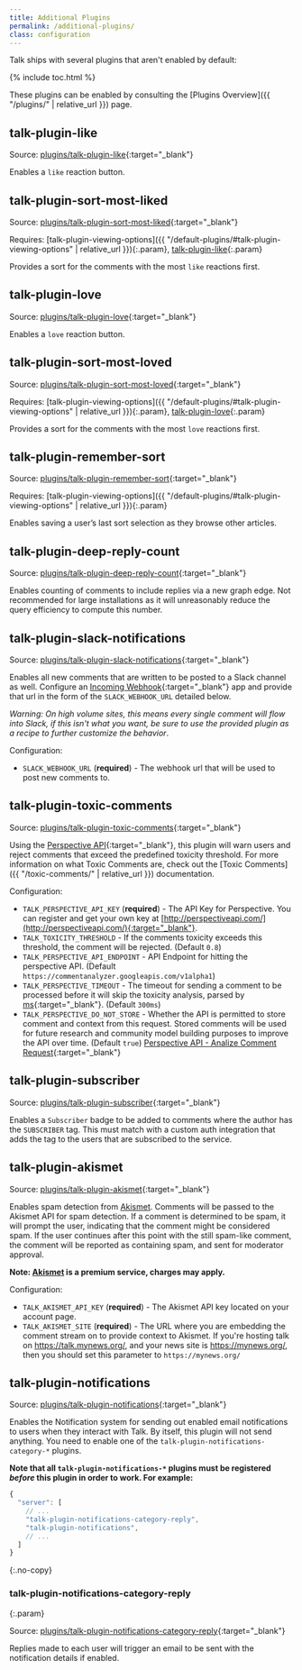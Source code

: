 ```yaml
---
title: Additional Plugins
permalink: /additional-plugins/
class: configuration
---
```


Talk ships with several plugins that aren't enabled by default:

{% include toc.html %}

These plugins can be enabled by consulting the
[Plugins Overview]({{ "/plugins/" | relative_url }}) page.

## talk-plugin-like

Source: [plugins/talk-plugin-like](https://github.com/coralproject/talk/tree/master/plugins/talk-plugin-like){:target="_blank"}

Enables a `like` reaction button.

## talk-plugin-sort-most-liked

Source: [plugins/talk-plugin-sort-most-liked](https://github.com/coralproject/talk/tree/master/plugins/talk-plugin-sort-most-liked){:target="_blank"}

Requires: [talk-plugin-viewing-options]({{ "/default-plugins/#talk-plugin-viewing-options" | relative_url }}){:.param}, [talk-plugin-like](#talk-plugin-like){:.param}

Provides a sort for the comments with the most `like` reactions first.

## talk-plugin-love

Source: [plugins/talk-plugin-love](https://github.com/coralproject/talk/tree/master/plugins/talk-plugin-love){:target="_blank"}

Enables a `love` reaction button.

## talk-plugin-sort-most-loved

Source: [plugins/talk-plugin-sort-most-loved](https://github.com/coralproject/talk/tree/master/plugins/talk-plugin-sort-most-loved){:target="_blank"}

Requires: [talk-plugin-viewing-options]({{ "/default-plugins/#talk-plugin-viewing-options" | relative_url }}){:.param}, [talk-plugin-love](#talk-plugin-love){:.param}

Provides a sort for the comments with the most `love` reactions first.

## talk-plugin-remember-sort

Source: [plugins/talk-plugin-remember-sort](https://github.com/coralproject/talk/tree/master/plugins/talk-plugin-remember-sort){:target="_blank"}

Requires: [talk-plugin-viewing-options]({{ "/default-plugins/#talk-plugin-viewing-options" | relative_url }}){:.param}

Enables saving a user’s last sort selection as they browse other articles.

## talk-plugin-deep-reply-count

Source: [plugins/talk-plugin-deep-reply-count](https://github.com/coralproject/talk/tree/master/plugins/talk-plugin-deep-reply-count){:target="_blank"}

Enables counting of comments to include replies via a new graph edge. Not
recommended for large installations as it will unreasonably reduce the query
efficiency to compute this number.

## talk-plugin-slack-notifications

Source: [plugins/talk-plugin-slack-notifications](https://github.com/coralproject/talk/tree/master/plugins/talk-plugin-slack-notifications){:target="_blank"}

Enables all new comments that are written to be posted to a Slack channel as
well. Configure an
[Incoming Webhook](https://api.slack.com/incoming-webhooks){:target="_blank"}
app and provide that url in the form of the `SLACK_WEBHOOK_URL`
detailed below.

*Warning: On high volume sites, this means every single comment will flow into
Slack, if this isn't what you want, be sure to use the provided plugin as a
recipe to further customize the behavior*.

Configuration:

- `SLACK_WEBHOOK_URL` (**required**) - The webhook url that will be
  used to post new comments to.

## talk-plugin-toxic-comments

Source: [plugins/talk-plugin-toxic-comments](https://github.com/coralproject/talk/tree/master/plugins/talk-plugin-toxic-comments){:target="_blank"}

Using the [Perspective API](http://perspectiveapi.com/){:target="_blank"}, this
plugin will warn users and reject comments that exceed the predefined toxicity
threshold. For more information on what Toxic Comments are, check out the
[Toxic Comments]({{ "/toxic-comments/" | relative_url }}) documentation.

Configuration:

- `TALK_PERSPECTIVE_API_KEY` (**required**) - The API Key for Perspective. You
  can register and get your own key at [http://perspectiveapi.com/](http://perspectiveapi.com/){:target="_blank"}.
- `TALK_TOXICITY_THRESHOLD` - If the comments toxicity exceeds this threshold,
  the comment will be rejected. (Default `0.8`)
- `TALK_PERSPECTIVE_API_ENDPOINT` - API Endpoint for hitting the
  perspective API. (Default `https://commentanalyzer.googleapis.com/v1alpha1`)
- `TALK_PERSPECTIVE_TIMEOUT` - The timeout for sending a comment to
  be processed before it will skip the toxicity analysis, parsed by
  [ms](https://www.npmjs.com/package/ms){:target="_blank"}. (Default `300ms`)
- `TALK_PERSPECTIVE_DO_NOT_STORE` - Whether the API is permitted to store comment and context from this request. Stored comments will be used for future research and community model building purposes to improve the API over time. (Default `true`) [Perspective API - Analize Comment Request](https://github.com/conversationai/perspectiveapi/blob/master/api_reference.md#analyzecomment-request){:target="_blank"}

## talk-plugin-subscriber

Source: [plugins/talk-plugin-subscriber](https://github.com/coralproject/talk/tree/master/plugins/talk-plugin-subscriber){:target="_blank"}

Enables a `Subscriber` badge to be added to comments where the author has the
`SUBSCRIBER` tag. This must match with a custom auth integration that adds the
tag to the users that are subscribed to the service.

## talk-plugin-akismet

Source: [plugins/talk-plugin-akismet](https://github.com/coralproject/talk/tree/master/plugins/talk-plugin-akismet){:target="_blank"}

Enables spam detection from [Akismet](https://akismet.com/). Comments will be passed to the Akismet API for spam detection. If a comment
is determined to be spam, it will prompt the user, indicating that the comment might be considered spam. If the user continues after this
point with the still spam-like comment, the comment will be reported as containing spam, and sent for moderator approval.

**Note: [Akismet](https://akismet.com/) is a premium service, charges may apply.**

Configuration:

- `TALK_AKISMET_API_KEY` (**required**) - The Akismet API key located on your account page.
- `TALK_AKISMET_SITE` (**required**) - The URL where you are embedding the comment stream on to provide context to Akismet. If you're hosting talk on https://talk.mynews.org/, and your news site is https://mynews.org/, then you should set this parameter to `https://mynews.org/`

## talk-plugin-notifications

Source: [plugins/talk-plugin-notifications](https://github.com/coralproject/talk/tree/master/plugins/talk-plugin-notifications){:target="_blank"}

Enables the Notification system for sending out enabled email notifications to
users when they interact with Talk. By itself, this plugin will not send
anything. You need to enable one of the `talk-plugin-notifications-category-*` plugins.

**Note that all `talk-plugin-notifications-*` plugins must be registered
*before* this plugin in order to work. For example:**

```js
{
  "server": [
    // ...
    "talk-plugin-notifications-category-reply",
    "talk-plugin-notifications",
    // ...
  ]
}
```
{:.no-copy}

### talk-plugin-notifications-category-reply
{:.param}

Source: [plugins/talk-plugin-notifications-category-reply](https://github.com/coralproject/talk/tree/master/plugins/talk-plugin-notifications-category-reply){:target="_blank"}

Replies made to each user will trigger an email to be sent with the notification
details if enabled.
